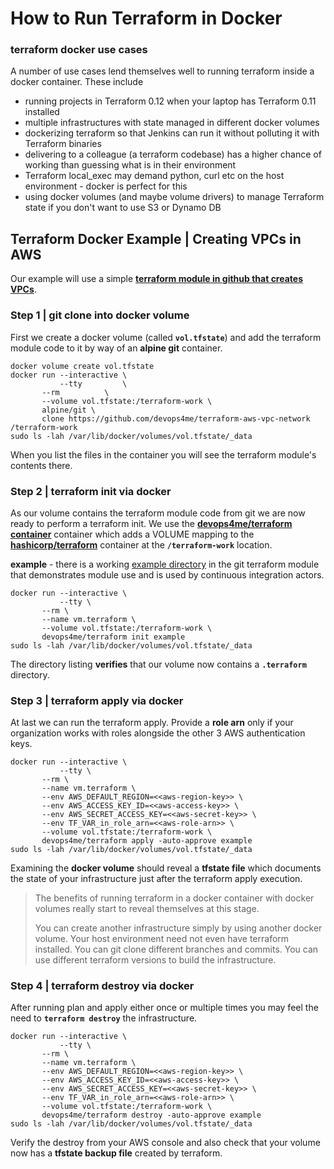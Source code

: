 
# How to Run Terraform in Docker

### terraform docker use cases

A number of use cases lend themselves well to running terraform inside a docker container. These include

- running projects in Terraform 0.12 when your laptop has Terraform 0.11 installed
- multiple infrastructures with state managed in different docker volumes
- dockerizing terraform so that Jenkins can run it without polluting it with Terraform binaries
- delivering to a colleague (a terraform codebase) has a higher chance of working than guessing what is in their environment
- Terraform local_exec may demand python, curl etc on the host environment - docker is perfect for this
- using docker volumes (and maybe volume drivers) to manage Terraform state if you don't want to use S3 or Dynamo DB

## Terraform Docker Example | Creating VPCs in AWS

Our example will use a simple **[terraform module in github that creates VPCs](https://github.com/devops4me/terraform-aws-vpc-network)**.



### Step 1 | git clone into docker volume

First we create a docker volume (called **`vol.tfstate`**) and add the terraform module code to it by way of an **alpine git** container.

```
docker volume create vol.tfstate
docker run --interactive \
           --tty         \
	   --rm          \
	   --volume vol.tfstate:/terraform-work \
	   alpine/git \
	   clone https://github.com/devops4me/terraform-aws-vpc-network /terraform-work
sudo ls -lah /var/lib/docker/volumes/vol.tfstate/_data
```

When you list the files in the container you will see the terraform module's contents there.



### Step 2 | terraform init via docker

As our volume contains the terraform module code from git we are now ready to perform a terraform init. We use the **[devops4me/terraform container](https://cloud.docker.com/repository/docker/devops4me/terraform/general)** container which adds a VOLUME mapping to the **[hashicorp/terraform](https://hub.docker.com/r/hashicorp/terraform/)** container at the **`/terraform-work`** location.

**example** - there is a working [example directory](https://github.com/devops4me/terraform-aws-vpc-network/tree/master/example) in the git terraform module that demonstrates module use and is used by continuous integration actors.

```
docker run --interactive \
           --tty \
	   --rm \
	   --name vm.terraform \
	   --volume vol.tfstate:/terraform-work \
	   devops4me/terraform init example
sudo ls -lah /var/lib/docker/volumes/vol.tfstate/_data
```

The directory listing **verifies** that our volume now contains a **`.terraform`** directory.



### Step 3 | terraform apply via docker

At last we can run the terraform apply. Provide a **role arn** only if your organization works with roles alongside the other 3 AWS authentication keys.

```
docker run --interactive \
           --tty \
	   --rm \
	   --name vm.terraform \
	   --env AWS_DEFAULT_REGION=<<aws-region-key>> \
	   --env AWS_ACCESS_KEY_ID=<<aws-access-key>> \
	   --env AWS_SECRET_ACCESS_KEY=<<aws-secret-key>> \
	   --env TF_VAR_in_role_arn=<<aws-role-arn>> \
	   --volume vol.tfstate:/terraform-work \
	   devops4me/terraform apply -auto-approve example
sudo ls -lah /var/lib/docker/volumes/vol.tfstate/_data
```

Examining the **docker volume** should reveal a **tfstate file** which documents the state of your infrastructure just after the terraform apply execution.


<blockquote>
The benefits of running terraform in a docker container with docker volumes really start to reveal themselves at this stage.

You can create another infrastructure simply by using another docker volume. Your host environment need not even have terraform installed. You can git clone different branches and commits. You can use different terraform versions to build the infrastructure.
</blockquote>


### Step 4 | terraform destroy via docker

After running plan and apply either once or multiple times you may feel the need to **`terraform destroy`** the infrastructure.

```
docker run --interactive \
           --tty \
	   --rm \
	   --name vm.terraform \
	   --env AWS_DEFAULT_REGION=<<aws-region-key>> \
	   --env AWS_ACCESS_KEY_ID=<<aws-access-key>> \
	   --env AWS_SECRET_ACCESS_KEY=<<aws-secret-key>> \
	   --env TF_VAR_in_role_arn=<<aws-role-arn>> \
	   --volume vol.tfstate:/terraform-work \
	   devops4me/terraform destroy -auto-approve example
sudo ls -lah /var/lib/docker/volumes/vol.tfstate/_data
```

Verify the destroy from your AWS console and also check that your volume now has a **tfstate backup file** created by terraform.

